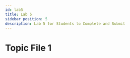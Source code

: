```yaml
---
id: lab5
title: Lab 5
sidebar_position: 5
description: Lab 5 for Students to Complete and Submit
---
```


# Topic File 1
